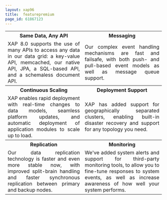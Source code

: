 ```yaml
---
layout: xap96
title:  featurepremium
page_id: 61867123
---
```


<table cellspacing="15px">
<tr>
<th align="center">Same Data, Any API</th>
<th align="center">Messaging</th>
</tr>
<tr>
<td width="400px" align="justify">
XAP 8.0 supports the use of many APIs to access any data in our data grid: a key-value API, memcached, our native API, JPA, a SQL-based API, and a schemaless document API.
</td>
<td width="400px" align="justify">
Our complex event handling mechanisms are fast and failsafe, with both push- and pull-based event models as well as message queue support.
</td>
</tr>
<tr>
<th align="center">Continuous Scaling</th>
<th align="center">Deployment Support</th>
</tr>
<tr>
<td width="400px" align="justify">
XAP enables rapid deployment with real-time changes to data models, seamless platform updates, and automatic deployment of application modules to scale up to load.
</td>
<td width="400px" align="justify">
XAP has added support for geographically separated clusters, enabling built-in disaster recovery and support for any topology you need.
</td>
</tr>
<tr>
<th align="center">Replication</th>
<th align="center">Monitoring</th>
</tr>
<tr>
<td width="400px" align="justify">
Our data replication technology is faster and even more stable now, with improved split-brain handling and faster synchronous replication between primary and backup nodes.
</td>
<td width="400px" align="justify">
We've added system alerts and support for third-party monitoring tools, to allow you to fine-tune responses to system events, as well as increase awareness of how well your system performs.
</td>
</tr>
</table>
